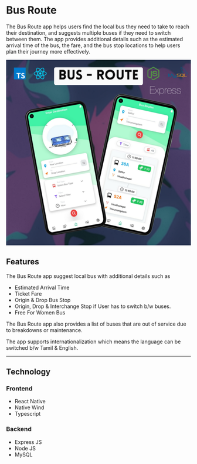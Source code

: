 # Bus Route

The Bus Route app helps users find the local bus they need to take to reach their destination, and suggests multiple buses if they need to switch between them. The app provides additional details such as the estimated arrival time of the bus, the fare, and the bus stop locations to help users plan their journey more effectively.

![bus-route-cover](https://github.com/RoshanRv/Bus-Route/blob/main/cover.png?raw=true)

## Features

The Bus Route app suggest local bus with additional details such as

-   Estimated Arrival Time
-   Ticket Fare
-   Origin & Drop Bus Stop
-   Origin, Drop & Interchange Stop if User has to switch b/w buses.
-   Free For Women Bus

The Bus Route app also provides a list of buses that are out of service due to breakdowns or maintenance.

The app supports internationalization which means the language can be switched b/w Tamil & English.

---

## Technology

### Frontend

-   React Native
-   Native Wind
-   Typescript

### Backend

-   Express JS
-   Node JS
-   MySQL
